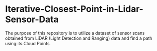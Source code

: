 # Iterative-Closest-Point-in-Lidar-Sensor-Data
The purpose of this repository is to utilize a dataset of sensor scans obtained from LiDAR (Light Detection and Ranging) data and find a path using its Cloud Points
